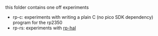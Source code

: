 this folder contains one off experiments

- rp-c: experiments with writing a plain C (no pico SDK dependency)
  program for the rp2350
- rp-rs: experiments with [rp-hal](https://github.com/rp-rs/rp-hal)

